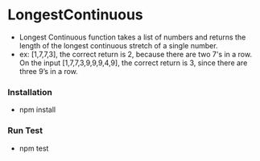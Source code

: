 # LongestContinuous
  - Longest Continuous function takes a list of numbers and returns the length of the longest continuous stretch of a single number.
  - ex: [1,7,7,3], the correct return is 2, because there are two 7's in a row. On the input [1,7,7,3,9,9,9,4,9], the correct return is 3, since there are three 9’s in a row.

### Installation
- npm install

### Run Test
- npm test